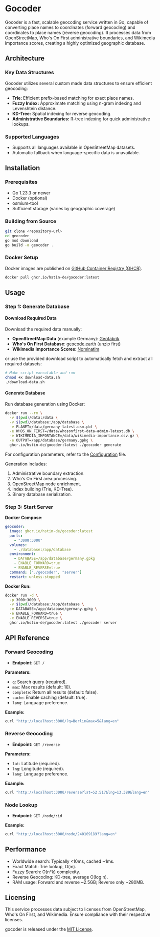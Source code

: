 # Gocoder

Gocoder is a fast, scalable geocoding service written in Go, capable of converting place names to coordinates (forward geocoding) and coordinates to place names (reverse geocoding). It processes data from OpenStreetMap, Who's On First administrative boundaries, and Wikimedia importance scores, creating a highly optimized geographic database.

## Architecture

### Key Data Structures

Gocoder utilizes several custom made data structures to ensure efficient geocoding:

* **Trie:** Efficient prefix-based matching for exact place names.
* **Fuzzy Index:** Approximate matching using n-gram indexing and Levenshtein distance.
* **KD-Tree:** Spatial indexing for reverse geocoding.
* **Administrative Boundaries:** R-tree indexing for quick administrative lookups.

### Supported Languages

* Supports all languages available in OpenStreetMap datasets.
* Automatic fallback when language-specific data is unavailable.

## Installation

### Prerequisites

* Go 1.23.3 or newer
* Docker (optional)
* osmium-tool
* Sufficient storage (varies by geographic coverage)

### Building from Source

```bash
git clone <repository-url>
cd geocoder
go mod download
go build -o geocoder .
```

### Docker Setup

Docker images are published on [GitHub Container Registry (GHCR)](https://ghcr.io/hstin-de/gocoder).

```bash
docker pull ghcr.io/hstin-de/gocoder:latest
```

## Usage

### Step 1: Generate Database

#### Download Required Data

Download the required data manually:

* **OpenStreetMap Data** (example Germany): [Geofabrik](https://download.geofabrik.de/europe/germany-latest.osm.pbf)
* **Who's On First Database**: [geocode.earth](https://data.geocode.earth/wof/dist/sqlite/whosonfirst-data-admin-latest.db.bz2) (unzip first)
* **Wikimedia Importance Scores**: [Nominatim](https://nominatim.org/data/wikimedia-importance.csv.gz)

or use the provided download script to automatically fetch and extract all required datasets:

```bash
# Make script executable and run
chmod +x download-data.sh
./download-data.sh
```

#### Generate Database

Run database generation using Docker:

```bash
docker run --rm \
  -v $(pwd)/data:/data \
  -v $(pwd)/database:/app/database \
  -e PLANET=/data/germany-latest.osm.pbf \
  -e WHOS_ON_FIRST=/data/whosonfirst-data-admin-latest.db \
  -e WIKIMEDIA_IMPORTANCE=/data/wikimedia-importance.csv.gz \
  -e OUTPUT=/app/database/germany.gpkg \
  ghcr.io/hstin-de/gocoder:latest ./geocoder generate
```

For configuration parameters, refer to the [Configuration](CONFIGURATION.md) file.

Generation includes:

1. Administrative boundary extraction.
2. Who's On First area processing.
3. OpenStreetMap node enrichment.
4. Index building (Trie, KD-Tree).
5. Binary database serialization.

### Step 3: Start Server

**Docker Compose:**

```yaml
geocoder:
  image: ghcr.io/hstin-de/gocoder:latest
  ports:
    - "3000:3000"
  volumes:
    - ./database:/app/database
  environment:
    - DATABASE=/app/database/germany.gpkg
    - ENABLE_FORWARD=true
    - ENABLE_REVERSE=true
  command: ["./geocoder", "server"]
  restart: unless-stopped
```

**Docker Run:**

```bash
docker run -d \
  -p 3000:3000 \
  -v $(pwd)/database:/app/database \
  -e DATABASE=/app/database/germany.gpkg \
  -e ENABLE_FORWARD=true \
  -e ENABLE_REVERSE=true \
  ghcr.io/hstin-de/gocoder:latest ./geocoder server
```

## API Reference

### Forward Geocoding

* **Endpoint**: `GET /`

**Parameters:**

* `q`: Search query (required).
* `max`: Max results (default: 10).
* `complete`: Return all results (default: false).
* `cache`: Enable caching (default: true).
* `lang`: Language preference.

**Example:**

```bash
curl "http://localhost:3000/?q=Berlin&max=5&lang=en"
```

### Reverse Geocoding

* **Endpoint**: `GET /reverse`

**Parameters:**

* `lat`: Latitude (required).
* `lng`: Longitude (required).
* `lang`: Language preference.

**Example:**

```bash
curl "http://localhost:3000/reverse?lat=52.517&lng=13.389&lang=en"
```

### Node Lookup

* **Endpoint**: `GET /node/:id`

**Example:**

```bash
curl "http://localhost:3000/node/240109189?lang=en"
```

## Performance

* Worldwide search: Typically <10ms, cached ~1ms.
* Exact Match: Trie lookup, O(m).
* Fuzzy Search: O(n*k) complexity.
* Reverse Geocoding: KD-tree, average O(log n).
* RAM usage: Forward and reverse ~2.5GB; Reverse only ~280MB.

## Licensing

This service processes data subject to licenses from OpenStreetMap, Who's On First, and Wikimedia. Ensure compliance with their respective licenses.

gocoder is released under the [MIT License](LICENSE).
